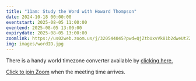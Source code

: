 ```yaml
---
title: "11am: Study the Word with Howard Thompson"
date: 2024-10-18 00:00:00
eventstart: 2025-08-05 11:00:00
eventend: 2025-08-05 13:00:00
expirydate: 2025-08-05 13:00:00
zoomlink: https://us02web.zoom.us/j/320544045?pwd=QjZtbUxvVk81b2dweUtZZTE3ZE9IZz09
img: images/wordID.jpg
---
```


There is a handy world timezone converter available by [clicking here.](https://www.timeanddate.com/worldclock/converter.html)

[Click to join Zoom](https://us02web.zoom.us/j/320544045?pwd=QjZtbUxvVk81b2dweUtZZTE3ZE9IZz09) when the meeting time arrives.